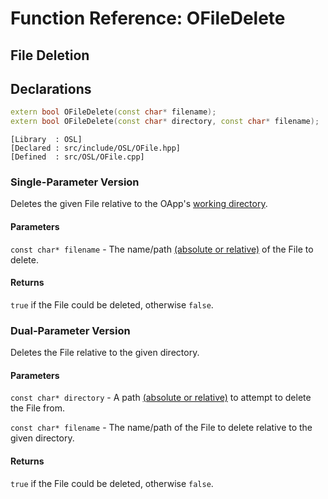 # Function Reference: OFileDelete
## File Deletion

## Declarations
```cpp
extern bool OFileDelete(const char* filename);
extern bool OFileDelete(const char* directory, const char* filename);
```
```
[Library  : OSL]
[Declared : src/include/OSL/OFile.hpp]
[Defined  : src/OSL/OFile.cpp]
```

### Single-Parameter Version
Deletes the given File relative to the OApp's [working directory](https://en.wikipedia.org/wiki/Working_directory).
#### Parameters
`const char* filename` - The name/path [(absolute or relative)](https://www.lifewire.com/absolute-and-relative-paths-3466467) of the File to delete.
#### Returns
`true` if the File could be deleted, otherwise `false`.

### Dual-Parameter Version
Deletes the File relative to the given directory.
#### Parameters
`const char* directory` - A path [(absolute or relative)](https://www.lifewire.com/absolute-and-relative-paths-3466467) to attempt to delete the File from.

`const char* filename` - The name/path of the File to delete relative to the given directory.
#### Returns
`true` if the File could be deleted, otherwise `false`.
